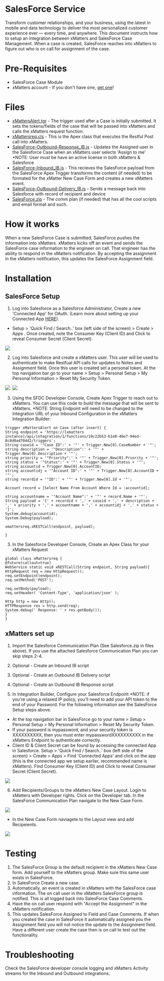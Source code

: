 # SalesForce Service
Transform customer relationships, and your business, using the latest in mobile and data technology to deliver the most personalized customer experience ever — every time, and anywhere. This document instructs how to setup an integration between xMatters and SalesForce Case Management.  When a case is created, SalesForce reaches into xMatters to figure out who is on call for assignment of the case.

# Pre-Requisites
* SalesForce Case Module
* xMatters account - If you don't have one, [get one](https://www.xmatters.com)!

# Files
* [xMattersAlert.tgr](xMattersAlert.tgr.js) - The trigger used after a Case is initially submitted.  It sets the tokens/fields of the case that will be passed into xMatters and calls the xMatters request function.
* [xMattersreq.cls](xMattersreq.cls) - This is the Apex class that executes the Restful Post call into xMatters.
* [SalesForce-Outbound-Response_IB.js](SalesForce-Outbound-Response_IB.js) - Updates the Assigned user in the Salesforce Case when an xMatters user selects 'Assign to me' *NOTE: User must be have an active license in both xMatters & Salesforce
* [SalesForce-Inbound_IB.js](SalesForce-Inbound_IB.js) - This recieves the SalesForce payload from the SalesForce Apex Trigger transforms the content (if needed) to be formated for the xMatter New Case Form and creates a new xMatters event. 
* [SalesForce-Outbound-Delivery_IB.js](SalesForce-Outbound-Delivery_IB.js) - Sends a message back into Salesforce with record of recipient and device
* [SalesForce.zip](SalesForce.zip) - The comm plan (if needed) that has all the cool scripts and email format and such. 

# How it works
When a new SalesForce Case is submitted, SalesForce pushes the information into xMatters.  xMatters kicks off an event and sends the SalesForce case information to the engineer on call.  That engineer has the ability to respond in the xMatters notification.  By accepting the assignment in the xMatters notification, this updates the SalesForce Assignment field.

# Installation

## SalesForce Setup
1. Log into Salesforce as a Salesforce Administrator, Create a new 'Connected App' for OAuth. (Learn more about setting up your Connected App [HERE](https://help.salesforce.com/articleView?id=connected_app_create.htm&type=0)).
* Setup > 'Quick Find / Search..' box (left side of the screen) > Create > Apps .  Once created, note the Consumer Key (Client ID) and Click to reveal Consumer Secret (Client Secret).
<kbd>
<img src="media/createconnectedappforoauth.png">
</kbd>

2. Log into Salesforce and create a xMatters user.  This user will be used to authenticate to make Restfual API calls for updates to Notes and Assignment field.  Once this user is created set a personal token.  At the top navigation bar go to your name > Setup > Personal Setup > My Personal Information > Reset My Security Token.

<kbd>
<img src="media/personalinfo.png">
</kbd>

<kbd>
<img src="media/resetsecuritytoken.png">
</kbd>

3. Using the SFDC Developer Console, Create Apex Trigger to reach out to xMatters. You can use this code to build the message that will be sent to xMatters.  *NOTE: String Endpoint will need to be changed to the Integration URL of your Inbound Configuration in the xMatters Integration Builder:

```
trigger xMattersAlert on Case (after insert) {
String endpoint = 'https://[xmatters instance]/api/integration/1/functions/19c22b53-b1e0-46e7-94ed-8c8d0ad704d2/triggers';
String caseid = '"Case ID":' + '"' + Trigger.New[0].CaseNumber + '"';
string description = '"Description":' + '"' + Trigger.New[0].Description + '"';
string priority = '"Priority":' + '"' + Trigger.New[0].Priority + '"';
string status = '"Status":' + '"' + Trigger.New[0].Status + '"';
string accountid = Trigger.New[0].AccountID;
string accountidj = '"Account ID":' + '"' + Trigger.New[0].AccountID + '"';
string recordid = '"ID":' + '"' + Trigger.New[0].Id + '"';

Account record = [Select Name From Account Where Id = :accountid];

string accountname = '"Account Name":' + '"' + record.Name + '"';
String payload = '{' + recordid + ',' + caseid + ',' + description + ',' + priority + ',' + accountname + ',' + accountidj + ',' + status + '}';
System.debug(accountid);
System.Debug(payload);

xmattersreq.xRESTCall(endpoint, payload);

}
```
3. In the Salesforce Developer Console, Create an Apex Class for your xMatters Request

```
global class xMattersreq {
@future(callout=true)
WebService static void xRESTCall(String endpoint, String payload){
HttpRequest req = new HttpRequest();
req.setEndpoint(endpoint);
req.setMethod('POST');

req.setBody(payload);
req.setHeader( 'Content-Type', 'application/json' );

Http http = new Http();
HTTPResponse res = http.send(req);
System.debug(' Response: ' + res.getBody());
}
}
```
 

## xMatters set up
1. Import the Salesforce Communication Plan (See Salesforce.zip in files above).  If you use the attached Salesforce Communication Plan you can skip steps 2-4.

2. Optional - Create an Inbound IB script

3. Optional - Create an Outbound IB Delivery script

4. Optional - Create an Outbound IB Response script

5. In Integration Builder, Configure your Salesforce Endpoint  *NOTE: if you're using a relaxed IP policy, you'll need to add your API token to the end of your Password. For the following information see the SalesForce Setup steps above.
* At the top navigation bar in SalesForce go to your name > Setup > Personal Setup > My Personal Information > Reset My Security Token.
* If your password is mypassword, and your security token is XXXXXXXXXX, then you must enter mypasswordXXXXXXXXXX in the xMatters Endpoint to authenticate correctly.
* Client ID & Client Secret can be found by accessing the connected App in Salesforce.  Setup > 'Quick Find / Search..' box (left side of the screen) > Create > Apps > Find 'Connected Apps' and click on the app (this is the connected app we setup earlier, recommended name is xMatters).  Find Consumer Key (Client ID) and Click to reveal Consumer Secret (Client Secret).

<kbd>
<img src="media/xmattersendpoint.png">
</kbd>

6. Add Recipients/Groups to the xMatters New Case Layout.  Login to xMatters with Developer rights.  Click on the Developer tab.  In the SalesForce Communication Plan navigate to the New Case Form.

<kbd>
<img src="media/xmattersform.png">
</kbd>

* In the New Case Form naviagete to the Layout view and add Recipeients.

<kbd>
<img src="media/xmattersrecipients.png">
</kbd>

   
# Testing
1. The SalesForce Group is the default recipient in the xMatters New Case form.  Add yourself to the xMatters group.  Make sure this same user exists in SalesForce.
2. In SalesForce Create a new case.
3. Automatically, an event is created in xMatters with the SalesForce case  information.  The on call user in the xMatters SalesForce group is notified.  This is all logged back into SalesForce Case Comments.
4. Have the on call user respond with "Accept the Assignment" in the xMatters notification.
5. This updates SalesForce Assigned to Field and Case Comments.  If when you created the case in SalesForce it automatically assigned you the Assignment field you will not notice the update to the Assignment field.  Have a different user create the case then is on call to test out the functionality.  

# Troubleshooting
Check the SalesForce developer console logging and xMatters Activity streams for the Inbound and Outbound integrations.

